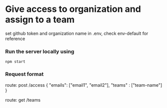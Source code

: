 # Give access to organization and assign to a team

set github token and organization name in .env, check env-default for reference

### Run the server locally using
```
npm start
```


### Request format
route: post /access
{
    "emails": ["email1", "email2"],
    "teams" : ["team-name"]
}

route: get /teams
